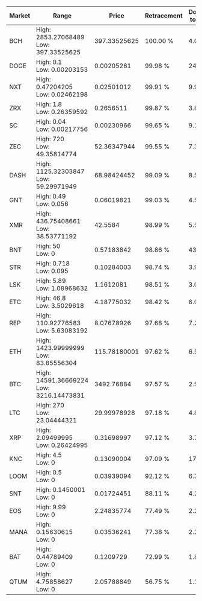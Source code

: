 | Market | Range | Price| Retracement | Doubles to 50% |
| --- | --- | --- | --- | --- |
| BCH | High: 2853.27068489<br />Low: 397.33525625 | 397.33525625 | 100.00 % | 4.09 |
| DOGE | High: 0.1<br />Low: 0.00203153 | 0.00205261 | 99.98 % | 24.85 |
| NXT | High: 0.47204205<br />Low: 0.02462198 | 0.02501012 | 99.91 % | 9.93 |
| ZRX | High: 1.8<br />Low: 0.26359592 | 0.2656511 | 99.87 % | 3.88 |
| SC | High: 0.04<br />Low: 0.00217756 | 0.00230966 | 99.65 % | 9.13 |
| ZEC | High: 720<br />Low: 49.35814774 | 52.36347944 | 99.55 % | 7.35 |
| DASH | High: 1125.32303847<br />Low: 59.29971949 | 68.98424452 | 99.09 % | 8.59 |
| GNT | High: 0.49<br />Low: 0.056 | 0.06019821 | 99.03 % | 4.54 |
| XMR | High: 436.75408661<br />Low: 38.53771192 | 42.5584 | 98.99 % | 5.58 |
| BNT | High: 50<br />Low: 0 | 0.57183842 | 98.86 % | 43.72 |
| STR | High: 0.718<br />Low: 0.095 | 0.10284003 | 98.74 % | 3.95 |
| LSK | High: 5.89<br />Low: 1.08968632 | 1.1612081 | 98.51 % | 3.01 |
| ETC | High: 46.8<br />Low: 3.5029618 | 4.18775032 | 98.42 % | 6.01 |
| REP | High: 110.92776583<br />Low: 5.63083192 | 8.07678926 | 97.68 % | 7.22 |
| ETH | High: 1423.99999999<br />Low: 83.85556304 | 115.78180001 | 97.62 % | 6.51 |
| BTC | High: 14591.36669224<br />Low: 3216.14473831 | 3492.76884 | 97.57 % | 2.55 |
| LTC | High: 270<br />Low: 23.04444321 | 29.99978928 | 97.18 % | 4.88 |
| XRP | High: 2.09499995<br />Low: 0.26424995 | 0.31698997 | 97.12 % | 3.72 |
| KNC | High: 4.5<br />Low: 0 | 0.13090004 | 97.09 % | 17.19 |
| LOOM | High: 0.5<br />Low: 0 | 0.03939094 | 92.12 % | 6.35 |
| SNT | High: 0.1450001<br />Low: 0 | 0.01724451 | 88.11 % | 4.20 |
| EOS | High: 9.99<br />Low: 0 | 2.24835774 | 77.49 % | 2.22 |
| MANA | High: 0.15630615<br />Low: 0 | 0.03536241 | 77.38 % | 2.21 |
| BAT | High: 0.44789409<br />Low: 0 | 0.1209729 | 72.99 % | 1.85 |
| QTUM | High: 4.75858627<br />Low: 0 | 2.05788849 | 56.75 % | 1.16 |
